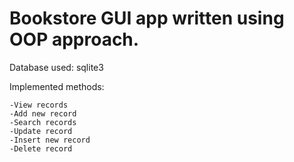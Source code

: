# Bookstore GUI app written using OOP approach.

Database used: sqlite3


Implemented methods:

    -View records
    -Add new record
    -Search records
    -Update record
    -Insert new record
    -Delete record


